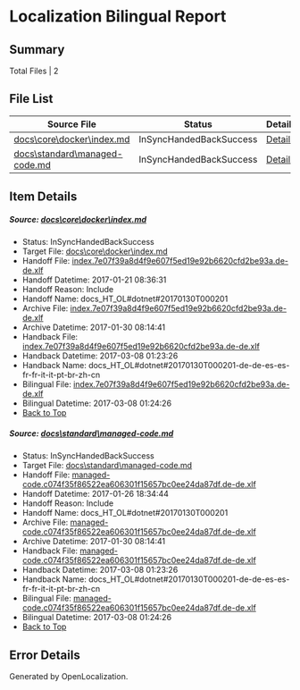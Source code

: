 # <a name='report-top'></a> Localization Bilingual Report

## Summary
 Total Files | 2

## File List
 Source File | Status | Details 
 ----------- | ------ | ------- 
 [docs\core\docker\index.md](https://github.com/dotnet/docs/blob/2ad428dcda9ef213a8487c35a48b33929259abba/docs/core/docker/index.md) | InSyncHandedBackSuccess | [Details](#7146e08095260361af1263cf79072476664eee2337)
 [docs\standard\managed-code.md](https://github.com/dotnet/docs/blob/4bd90ac423134c67eb35836d417b09053c98f586/docs/standard/managed-code.md) | InSyncHandedBackSuccess | [Details](#7f761c4fc24b8d22d8d1f8116745ebb3f65833783437)

## Item Details
##### <a name='7146e08095260361af1263cf79072476664eee2337'></a> Source: [docs\core\docker\index.md](https://github.com/dotnet/docs/blob/2ad428dcda9ef213a8487c35a48b33929259abba/docs/core/docker/index.md)
* Status: InSyncHandedBackSuccess
* Target File: [docs\core\docker\index.md](https://github.com/dotnet/docs.de-de/blob/68001587cf8c8b3e6cd7906461f8997b839e715f/docs/core/docker/index.md)
* Handoff File: [index.7e07f39a8d4f9e607f5ed19e92b6620cfd2be93a.de-de.xlf](https://github.com/dotnet/docs.handoff/blob/0c423d7139ee415c5d7bb98a4a99755debd19f0e/ol-handoff/dotnet/docs.de-de/master/dotnet-core/index.7e07f39a8d4f9e607f5ed19e92b6620cfd2be93a.de-de.xlf)
* Handoff Datetime: 2017-01-21 08:36:31
* Handoff Reason: Include
* Handoff Name: docs_HT_OL#dotnet#20170130T000201
* Archive File: [index.7e07f39a8d4f9e607f5ed19e92b6620cfd2be93a.de-de.xlf](https://github.com/dotnet/docs.handoff/blob/04c9ddc41ee80aa7c67d276cbe9700ba79e076bb/ol-archive/dotnet/docs.de-de/master/dotnet-core/index.7e07f39a8d4f9e607f5ed19e92b6620cfd2be93a.de-de.xlf)
* Archive Datetime: 2017-01-30 08:14:41
* Handback File: [index.7e07f39a8d4f9e607f5ed19e92b6620cfd2be93a.de-de.xlf](https://github.com/dotnet/docs.handback/blob/b8068d0b4a44747693476fe9bf97784ebdd0dfb4/ol-handback/dotnet/docs.de-de/master/dotnet-core/index.7e07f39a8d4f9e607f5ed19e92b6620cfd2be93a.de-de.xlf)
* Handback Datetime: 2017-03-08 01:23:26
* Handback Name: docs_HT_OL#dotnet#20170130T000201-de-de-es-es-fr-fr-it-it-pt-br-zh-cn
* Bilingual File: [index.7e07f39a8d4f9e607f5ed19e92b6620cfd2be93a.de-de.xlf](https://github.com/dotnet/docs.handback/blob/b8068d0b4a44747693476fe9bf97784ebdd0dfb4/ol-handback/dotnet/docs.de-de/master/dotnet-core/index.7e07f39a8d4f9e607f5ed19e92b6620cfd2be93a.de-de.xlf)
* Bilingual Datetime: 2017-03-08 01:24:26
* [Back to Top](#report-top)

##### <a name='7f761c4fc24b8d22d8d1f8116745ebb3f65833783437'></a> Source: [docs\standard\managed-code.md](https://github.com/dotnet/docs/blob/4bd90ac423134c67eb35836d417b09053c98f586/docs/standard/managed-code.md)
* Status: InSyncHandedBackSuccess
* Target File: [docs\standard\managed-code.md](https://github.com/dotnet/docs.de-de/blob/68001587cf8c8b3e6cd7906461f8997b839e715f/docs/standard/managed-code.md)
* Handoff File: [managed-code.c074f35f86522ea606301f15657bc0ee24da87df.de-de.xlf](https://github.com/dotnet/docs.handoff/blob/82d78912bff1cb423e553146ca2216700b9da819/ol-handoff/dotnet/docs.de-de/master/dotnet-core/managed-code.c074f35f86522ea606301f15657bc0ee24da87df.de-de.xlf)
* Handoff Datetime: 2017-01-26 18:34:44
* Handoff Reason: Include
* Handoff Name: docs_HT_OL#dotnet#20170130T000201
* Archive File: [managed-code.c074f35f86522ea606301f15657bc0ee24da87df.de-de.xlf](https://github.com/dotnet/docs.handoff/blob/04c9ddc41ee80aa7c67d276cbe9700ba79e076bb/ol-archive/dotnet/docs.de-de/master/dotnet-core/managed-code.c074f35f86522ea606301f15657bc0ee24da87df.de-de.xlf)
* Archive Datetime: 2017-01-30 08:14:41
* Handback File: [managed-code.c074f35f86522ea606301f15657bc0ee24da87df.de-de.xlf](https://github.com/dotnet/docs.handback/blob/b8068d0b4a44747693476fe9bf97784ebdd0dfb4/ol-handback/dotnet/docs.de-de/master/dotnet-core/managed-code.c074f35f86522ea606301f15657bc0ee24da87df.de-de.xlf)
* Handback Datetime: 2017-03-08 01:23:26
* Handback Name: docs_HT_OL#dotnet#20170130T000201-de-de-es-es-fr-fr-it-it-pt-br-zh-cn
* Bilingual File: [managed-code.c074f35f86522ea606301f15657bc0ee24da87df.de-de.xlf](https://github.com/dotnet/docs.handback/blob/b8068d0b4a44747693476fe9bf97784ebdd0dfb4/ol-handback/dotnet/docs.de-de/master/dotnet-core/managed-code.c074f35f86522ea606301f15657bc0ee24da87df.de-de.xlf)
* Bilingual Datetime: 2017-03-08 01:24:26
* [Back to Top](#report-top)


## Error Details

Generated by OpenLocalization.
